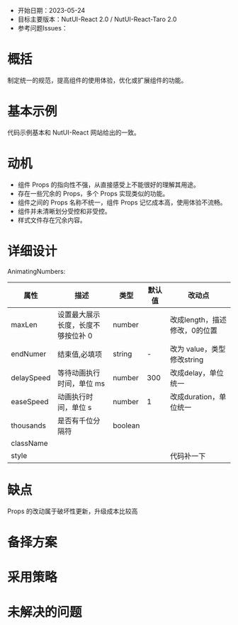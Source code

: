 - 开始日期：2023-05-24
- 目标主要版本：NutUI-React 2.0 / NutUI-React-Taro 2.0
- 参考问题Issues：

# 概括

制定统一的规范，提高组件的使用体验，优化或扩展组件的功能。


# 基本示例

代码示例基本和 NutUI-React 网站给出的一致。


# 动机

- 组件 Props 的指向性不强，从直接感受上不能很好的理解其用途。
- 存在一些冗余的 Props，多个 Props 实现类似的功能。
- 组件之间的 Props 名称不统一，组件 Props 记忆成本高，使用体验不流畅。
- 组件并未清晰划分受控和非受控。
- 样式文件存在冗余内容。


# 详细设计


AnimatingNumbers:

| 属性 | 描述 | 类型 | 默认值 | 改动点 |
| --- | --- | --- | --- | --- |
| maxLen | 设置最大展示长度，长度不够按位补 0 | number |  | 改成length，描述修改，0的位置 |
| endNumer | 结束值,必填项 | string | - | 改为 value，类型修改string|number |
| delaySpeed | 等待动画执行时间，单位 ms | number | 300 | 改成delay，单位统一 |
| easeSpeed | 动画执行时间，单位 s | number | 1 | 改成duration，单位统一 |
| thousands | 是否有千位分隔符 | boolean |  |  |
| className |  |  |  |  |
| style |  |  |  | 代码补一下 |


# 缺点

Props 的改动属于破坏性更新，升级成本比较高

# 备择方案


# 采用策略


# 未解决的问题

